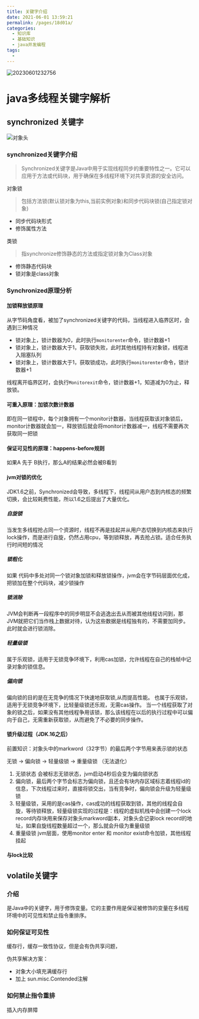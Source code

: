 ```yaml
---
title: 关键字介绍
date: 2021-06-01 13:59:21
permalink: /pages/18d01a/
categories:
  - 知识库
  - 基础知识
  - java并发编程
tags:
  - 
---
```

![20230601232756](https://img.ggball.top/picGo/20230601232756.png)
# java多线程关键字解析

## synchronized 关键字

![对象头](https://img.ggball.top/picGo/20230601151743.png)

### synchronized关键字介绍

> Synchronized关键字是Java中用于实现线程同步的重要特性之一。它可以应用于方法或代码块，用于确保在多线程环境下对共享资源的安全访问。

对象锁
> 包括方法锁(默认锁对象为this,当前实例对象)和同步代码块锁(自己指定锁对象)
- 同步代码块形式
- 修饰属性方法

类锁
> 指synchronize修饰静态的方法或指定锁对象为Class对象

- 修饰静态代码块
- 锁对象是class对象

### Synchronized原理分析


#### 加锁释放锁原理

从字节码角度看，被加了synchronized关键字的代码，当线程进入临界区时，会遇到三种情况

- 锁对象上，锁计数器为0，此时执行`monitorenter`命令，锁计数器+1
- 锁对象上，锁计数器大于1，获取锁失败，此时其他线程持有对象锁，线程进入阻塞队列
- 锁对象上，锁计数器大于1，获取锁成功，此时执行`monitorenter`命令，锁计数器+1

线程离开临界区时，会执行`Monitorexit`命令，锁计数器+1，知道减为0为止，释放锁。


#### 可重入原理：加锁次数计数器

即在同一锁程中，每个对象拥有一个monitor计数器，当线程获取该对象锁后，monitor计数器就会加一，释放锁后就会将monitor计数器减一，线程不需要再次获取同一把锁

#### 保证可见性的原理：happens-before规则

如果A 先于 B执行，那么A的结果必然会被B看到

#### jvm对锁的优化

JDK1.6之前，Synchronized会导致，多线程下，线程间从用户态到内核态的频繁切换，会比较耗费性能，所以1.6之后提出了大量优化。

##### 自旋锁
当发生多线程抢占同一个资源时，线程不再是挂起并从用户态切换到内核态来执行lock操作，而是进行自旋，仍然占用cpu，等到锁释放，再去抢占锁。适合任务执行时间短的情况

##### 锁粗化

如果 代码中多处对同一个锁对象加锁和释放锁操作，jvm会在字节码层面优化成，把锁加在整个代码块，减少锁操作

##### 锁消除

JVM会判断再一段程序中的同步明显不会逃逸出去从而被其他线程访问到，那JVM就把它们当作栈上数据对待，认为这些数据是线程独有的，不需要加同步。此时就会进行锁消除。

##### 轻量级锁

属于乐观锁，适用于无锁竞争环境下，利用cas加锁，允许线程在自己的栈帧中记录对象的锁信息。

##### 偏向锁

偏向锁的目的是在无竞争的情况下快速地获取锁,从而提高性能。
也属于乐观锁，适用于无锁竞争环境下，比轻量级锁还乐观，无需cas操作。
当一个线程获取了对象的锁之后，如果没有其他线程争用该锁，那么该线程在以后的执行过程中可以偏向于自己，无需重新获取锁，从而避免了不必要的同步操作。



#### 锁升级过程（JDK.16之后）

前置知识：对象头中的markword（32字节）的最后两个字节用来表示锁的状态

无锁 -> 偏向锁 -> 轻量级锁 -> 重量级锁 （无法退化）

1. 无锁状态 会被标志无锁状态，jvm启动4秒后会变为偏向锁状态
2. 偏向锁，最后两个字节会标志为偏向锁，且还会有块内存区域标志着线程id的信息，下次线程过来时，直接将锁交出，当有竞争时，偏向锁会升级为轻量级锁
3. 轻量级锁，采用的是cas操作，cas成功的线程获取到锁，其他的线程会自旋，等待锁释放，轻量级锁实现的过程是：线程的虚拟机栈中会创建一个lock record内存块用来保存对象头markword副本，对象头会记录lock record的地址，如果自旋线程数量超过一个，那么就会升级为重量级锁
4. 重量级锁 jvm层面，使用monitor enter 和 monitor exist命令加锁，其他线程挂起

#### 与lock比较





## volatile关键字

### 介绍
是Java中的关键字，用于修饰变量。它的主要作用是保证被修饰的变量在多线程环境中的可见性和禁止指令重排序。

### 如何保证可见性

缓存行，缓存一致性协议，但是会有伪共享问题，

伪共享解决方案：
- 对象大小填充满缓存行
- 加上 sun.misc.Contended注解

### 如何禁止指令重排

插入内存屏障

